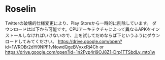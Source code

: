 # Roselin
Twitterの破壊的仕様変更により、Play Storeから一時的に削除しています。
ダウンロードは以下から可能です。CPUアーキテクチャによって異なるAPKをインストールしなければいけないので、上を試してだめならば下というふうにダウンロードしてみてください。
https://drive.google.com/open?id=1WROBr2dYi9NPF1vNowdQgeBVyxxRj4Ch
or
https://drive.google.com/open?id=1n2Fyp4ri9OJ8Z1-Drp1TTSbdLy_mto1w
